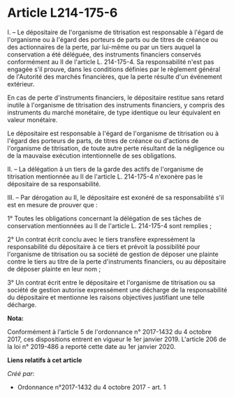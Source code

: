 # Article L214-175-6

I. – Le dépositaire de l'organisme de titrisation est responsable à l'égard de l'organisme ou à l'égard des porteurs de parts
ou de titres de créance ou des actionnaires de la perte, par lui-même ou par un tiers auquel la conservation a été déléguée,
des instruments financiers conservés conformément au II de l'article L. 214-175-4. Sa responsabilité n'est pas engagée s'il
prouve, dans les conditions définies par le règlement général de l'Autorité des marchés financières, que la perte résulte
d'un événement extérieur.

En cas de perte d'instruments financiers, le dépositaire restitue sans retard inutile à l'organisme de titrisation des
instruments financiers, y compris des instruments du marché monétaire, de type identique ou leur équivalent en valeur
monétaire.

Le dépositaire est responsable à l'égard de l'organisme de titrisation ou à l'égard des porteurs de parts, de titres de
créance ou d'actions de l'organisme de titrisation, de toute autre perte résultant de la négligence ou de la mauvaise
exécution intentionnelle de ses obligations.

II. – La délégation à un tiers de la garde des actifs de l'organisme de titrisation mentionnée au II de l'article L.
214-175-4 n'exonère pas le dépositaire de sa responsabilité.

III. – Par dérogation au II, le dépositaire est exonéré de sa responsabilité s'il est en mesure de prouver que :

1° Toutes les obligations concernant la délégation de ses tâches de conservation mentionnées au II de l'article L. 214-175-4
sont remplies ;

2° Un contrat écrit conclu avec le tiers transfère expressément la responsabilité du dépositaire à ce tiers et prévoit la
possibilité pour l'organisme de titrisation ou sa société de gestion de déposer une plainte contre le tiers au titre de la
perte d'instruments financiers, ou au dépositaire de déposer plainte en leur nom ;

3° Un contrat écrit entre le dépositaire et l'organisme de titrisation ou sa société de gestion autorise expressément une
décharge de la responsabilité du dépositaire et mentionne les raisons objectives justifiant une telle décharge.

**Nota:**

Conformément à l'article 5 de l'ordonnance n° 2017-1432 du 4 octobre 2017, ces dispositions entrent en vigueur le 1er janvier
2019. L'article 206 de la loi n° 2019-486 a reporté cette date au 1er janvier 2020.

**Liens relatifs à cet article**

_Créé par_:

  - Ordonnance n°2017-1432 du 4 octobre 2017 - art. 1
